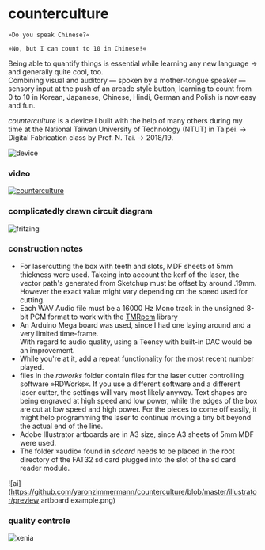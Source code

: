 # counterculture

```
»Do you speak Chinese?«
```
```
»No, but I can count to 10 in Chinese!«
```

Being able to quantify things is essential while learning any new language → and generally quite cool, too.\
Combining visual and auditory — spoken by a mother-tongue speaker — sensory input at the push of an arcade style button, learning to count from 0 to 10 in Korean, Japanese, Chinese, Hindi, German and Polish is now easy and fun.

_counterculture_ is a device I built with the help of many others during my time at the National Taiwan University of Technology (NTUT) in Taipei. → Digital Fabrication class by Prof. N. Tai. → 2018/19.


![device](https://github.com/yaronzimmermann/counterculture/blob/master/fritzing/device_closeup.png)


### video
[![counterculture](https://github.com/yaronzimmermann/counterculture/blob/master/images/screenshot.png)](https://vimeo.com/322227320 "counterculture - click to watch!")


### complicatedly drawn circuit diagram
![fritzing](https://github.com/yaronzimmermann/counterculture/blob/master/fritzing/ntut_counterculture_04_bb.png)


### construction notes
- For lasercutting the box with teeth and slots, MDF sheets of 5mm thickness were used. Takeing into account the kerf of the laser, the vector path's generated from Sketchup must be offset by around .19mm. However the exact value might vary depending on the speed used for cutting.
- Each WAV Audio file must be a 16000 Hz Mono track in the unsigned 8-bit PCM format to work with the [TMRpcm](https://github.com/TMRh20/TMRpcm/wiki) library
- An Arduino Mega board was used, since I had one laying around and a very limited time-frame.\
With regard to audio quality, using a Teensy with built-in DAC would be an improvement.
- While you're at it, add a repeat functionality for the most recent number played.
- files in the _rdworks_ folder contain files for the laser cutter controlling software »RDWorks«. If you use a different software and a different laser cutter, the settings will vary most likely anyway. Text shapes are being engraved at high speed and low power, while the edges of the box are cut at low speed and high power. For the pieces to come off easily, it might help programming the laser to continue moving a tiny bit beyond the actual end of the line. 
- Adobe Illustrator artboards are in A3 size, since A3 sheets of 5mm MDF were used.
- The folder »audio« found in _sdcard_ needs to be placed in the root directory of the FAT32 sd card plugged into the slot of the sd card reader module.

![ai](https://github.com/yaronzimmermann/counterculture/blob/master/illustrator/preview artboard example.png)

### quality controle
![xenia](https://github.com/yaronzimmermann/counterculture/blob/master/images/ntut_counterculture_xenia_01_small.png "Xenia")
